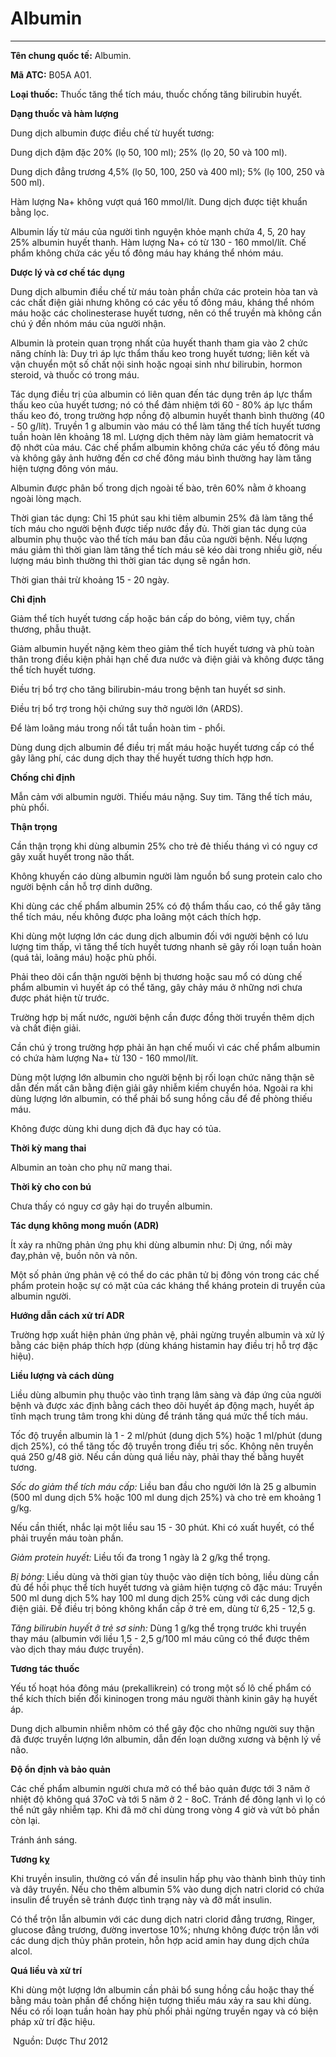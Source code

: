 # Albumin

---

**Tên chung quốc tế:** Albumin.

**Mã ATC:** B05A A01.

**Loại thuốc:** Thuốc tăng thể tích máu, thuốc chống tăng bilirubin huyết.

**Dạng thuốc và hàm lượng**

Dung dịch albumin được điều chế từ huyết tương:

Dung dịch đậm đặc 20% (lọ 50, 100 ml); 25% (lọ 20, 50 và 100 ml).

Dung dịch đẳng trương 4,5% (lọ 50, 100, 250 và 400 ml); 5% (lọ 100, 250 và 500 ml).

Hàm lượng Na+ không vượt quá 160 mmol/lít. Dung dịch được tiệt khuẩn bằng lọc.

Albumin lấy từ máu của người tình nguyện khỏe mạnh chứa 4, 5, 20 hay 25% albumin huyết thanh. Hàm lượng Na+ có từ 130 - 160 mmol/lít. Chế phẩm không chứa các yếu tố đông máu hay kháng thể nhóm máu.

**Dược lý và cơ chế tác dụng**

Dung dịch albumin điều chế từ máu toàn phần chứa các protein hòa tan và các chất điện giải nhưng không có các yếu tố đông máu, kháng thể nhóm máu hoặc các cholinesterase huyết tương, nên có thể truyền mà không cần chú ý đến nhóm máu của người nhận.

Albumin là protein quan trọng nhất của huyết thanh tham gia vào 2 chức năng chính là: Duy trì áp lực thẩm thấu keo trong huyết tương; liên kết và vận chuyển một số chất nội sinh hoặc ngoại sinh như bilirubin, hormon steroid, và thuốc có trong máu.

Tác dụng điều trị của albumin có liên quan đến tác dụng trên áp lực thẩm thấu keo của huyết tương; nó có thể đảm nhiệm tới 60 - 80% áp lực thẩm thấu keo đó, trong trường hợp nồng độ albumin huyết thanh bình thường (40 - 50 g/lít). Truyền 1 g albumin vào máu có thể làm tăng thể tích huyết tương tuần hoàn lên khoảng 18 ml. Lượng dịch thêm này làm giảm hematocrit và độ nhớt của máu. Các chế phẩm albumin không chứa các yếu tố đông máu và không gây ảnh hưởng đến cơ chế đông máu bình thường hay làm tăng hiện tượng đông vón máu.

Albumin được phân bố trong dịch ngoài tế bào, trên 60% nằm ở khoang ngoài lòng mạch.

Thời gian tác dụng: Chỉ 15 phút sau khi tiêm albumin 25% đã làm tăng thể tích máu cho người bệnh được tiếp nước đầy đủ. Thời gian tác dụng của albumin phụ thuộc vào thể tích máu ban đầu của người bệnh. Nếu lượng máu giảm thì thời gian làm tăng thể tích máu sẽ kéo dài trong nhiều giờ, nếu lượng máu bình thường thì thời gian tác dụng sẽ ngắn hơn.

Thời gian thải trừ khoảng 15 - 20 ngày.

**Chỉ định**

Giảm thể tích huyết tương cấp hoặc bán cấp do bỏng, viêm tụy, chấn thương, phẫu thuật.

Giảm albumin huyết nặng kèm theo giảm thể tích huyết tương và phù toàn thân trong điều kiện phải hạn chế đưa nước và điện giải và không được tăng thể tích huyết tương.

Điều trị bổ trợ cho tăng bilirubin-máu trong bệnh tan huyết sơ sinh.

Điều trị bổ trợ trong hội chứng suy thở người lớn (ARDS).

Để làm loãng máu trong nối tắt tuần hoàn tim - phổi.

Dùng dung dịch albumin để điều trị mất máu hoặc huyết tương cấp có thể gây lãng phí, các dung dịch thay thế huyết tương thích hợp hơn.

**Chống chỉ định**

Mẫn cảm với albumin người. Thiếu máu nặng. Suy tim. Tăng thể tích máu, phù phổi.

**Thận trọng**

Cần thận trọng khi dùng albumin 25% cho trẻ đẻ thiếu tháng vì có nguy cơ gây xuất huyết trong não thất.

Không khuyến cáo dùng albumin người làm nguồn bổ sung protein calo cho người bệnh cần hỗ trợ dinh dưỡng.

Khi dùng các chế phẩm albumin 25% có độ thẩm thấu cao, có thể gây tăng thể tích máu, nếu không được pha loãng một cách thích hợp.

Khi dùng một lượng lớn các dung dịch albumin đối với người bệnh có lưu lượng tim thấp, vì tăng thể tích huyết tương nhanh sẽ gây rối loạn tuần hoàn (quá tải, loãng máu) hoặc phù phổi.

Phải theo dõi cẩn thận người bệnh bị thương hoặc sau mổ có dùng chế phẩm albumin vì huyết áp có thể tăng, gây chảy máu ở những nơi chưa được phát hiện từ trước.

Trường hợp bị mất nước, người bệnh cần được đồng thời truyền thêm dịch và chất điện giải.

Cần chú ý trong trường hợp phải ăn hạn chế muối vì các chế phẩm albumin có chứa hàm lượng Na+ từ 130 - 160 mmol/lít.

Dùng một lượng lớn albumin cho người bệnh bị rối loạn chức năng thận sẽ dẫn đến mất cân bằng điện giải gây nhiễm kiềm chuyển hóa. Ngoài ra khi dùng lượng lớn albumin, có thể phải bổ sung hồng cầu để đề phòng thiếu máu.

Không được dùng khi dung dịch đã đục hay có tủa.

**Thời kỳ mang thai**

Albumin an toàn cho phụ nữ mang thai.

**Thời kỳ cho con bú**

Chưa thấy có nguy cơ gây hại do truyền albumin.

**Tác dụng không mong muốn (ADR)**

Ít xảy ra những phản ứng phụ khi dùng albumin như: Dị ứng, nổi mày đay,phản vệ, buồn nôn và nôn.

Một số phản ứng phản vệ có thể do các phân tử bị đông vón trong các chế phẩm protein hoặc sự có mặt của các kháng thể kháng protein di truyền của albumin người.

**Hướng dẫn cách xử trí ADR**

Trường hợp xuất hiện phản ứng phản vệ, phải ngừng truyền albumin và xử lý bằng các biện pháp thích hợp (dùng kháng histamin hay điều trị hỗ trợ đặc hiệu).

**Liều lượng và cách dùng**

Liều dùng albumin phụ thuộc vào tình trạng lâm sàng và đáp ứng của người bệnh và được xác định bằng cách theo dõi huyết áp động mạch, huyết áp tĩnh mạch trung tâm trong khi dùng để tránh tăng quá mức thể tích máu.

Tốc độ truyền albumin là 1 - 2 ml/phút (dung dịch 5%) hoặc 1 ml/phút (dung dịch 25%), có thể tăng tốc độ truyền trong điều trị sốc. Không nên truyền quá 250 g/48 giờ. Nếu cần dùng quá liều này, phải thay thế bằng huyết tương.

_Sốc do giảm thể tích máu cấp:_ Liều ban đầu cho người lớn là 25 g albumin (500 ml dung dịch 5% hoặc 100 ml dung dịch 25%) và cho trẻ em khoảng 1 g/kg.

Nếu cần thiết, nhắc lại một liều sau 15 - 30 phút. Khi có xuất huyết, có thể phải truyền máu toàn phần.

_Giảm protein huyết:_ Liều tối đa trong 1 ngày là 2 g/kg thể trọng.

_Bị bỏng_: Liều dùng và thời gian tùy thuộc vào diện tích bỏng, liều dùng cần đủ để hồi phục thể tích huyết tương và giảm hiện tượng cô đặc máu: Truyền 500 ml dung dịch 5% hay 100 ml dung dịch 25% cùng với các dung dịch điện giải. Để điều trị bỏng không khẩn cấp ở trẻ em, dùng từ 6,25 - 12,5 g.

_Tăng bilirubin huyết ở trẻ sơ sinh:_ Dùng 1 g/kg thể trọng trước khi truyền thay máu (albumin với liều 1,5 - 2,5 g/100 ml máu cũng có thể được thêm vào dịch thay máu được truyền).

**Tương tác thuốc**

Yếu tố hoạt hóa đông máu (prekallikrein) có trong một số lô chế phẩm có thể kích thích biến đổi kininogen trong máu người thành kinin gây hạ huyết áp.

Dung dịch albumin nhiễm nhôm có thể gây độc cho những người suy thận đã được truyền lượng lớn albumin, dẫn đến loạn dưỡng xương và bệnh lý về não.

**Độ ổn định và bảo quản**

Các chế phẩm albumin người chưa mở có thể bảo quản được tới 3 năm ở nhiệt độ không quá 37oC và tới 5 năm ở 2 - 8oC. Tránh để đông lạnh vì lọ có thể nứt gây nhiễm tạp. Khi đã mở chỉ dùng trong vòng 4 giờ và vứt bỏ phần còn lại.

Tránh ánh sáng.

**Tương kỵ**

Khi truyền insulin, thường có vấn đề insulin hấp phụ vào thành bình thủy tinh và dây truyền. Nếu cho thêm albumin 5% vào dung dịch natri clorid có chứa insulin để truyền sẽ tránh được tình trạng này và đỡ mất insulin.

Có thể trộn lẫn albumin với các dung dịch natri clorid đẳng trương, Ringer, glucose đẳng trương, đường invertose 10%; nhưng không được trộn lẫn với các dung dịch thủy phân protein, hỗn hợp acid amin hay dung dịch chứa alcol.

**Quá liều và xử trí**

Khi dùng một lượng lớn albumin cần phải bổ sung hồng cầu hoặc thay thế bằng máu toàn phần để chống hiện tượng thiếu máu xảy ra sau khi dùng. Nếu có rối loạn tuần hoàn hay phù phổi phải ngừng truyền ngay và có biện pháp xử trí đặc hiệu.

 Nguồn: Dược Thư 2012